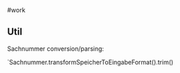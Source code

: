#work 
## Util

Sachnummer conversion/parsing:

`Sachnummer.transformSpeicherToEingabeFormat(<SACHNUMMER>).trim()